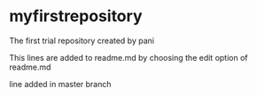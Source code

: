 # myfirstrepository
The first trial repository created by pani


This lines are added to readme.md by choosing the edit option of readme.md


line added in master branch
